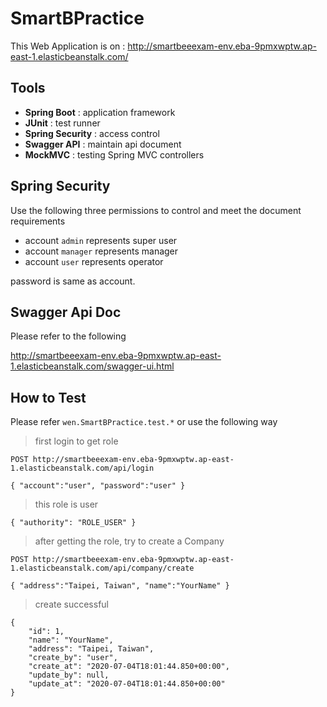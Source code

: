 # SmartBPractice

This Web Application is on :
http://smartbeeexam-env.eba-9pmxwptw.ap-east-1.elasticbeanstalk.com/

## Tools

- **Spring Boot** : application framework
- **JUnit** : test runner
- **Spring Security** : access control
- **Swagger API** : maintain api document
- **MockMVC** : testing Spring MVC controllers

## Spring Security

Use the following three permissions to control and meet the document requirements 

- account `admin`   represents super user
- account `manager` represents manager 
- account `user`    represents operator

password is same as account.
## Swagger Api Doc

Please refer to the following

http://smartbeeexam-env.eba-9pmxwptw.ap-east-1.elasticbeanstalk.com/swagger-ui.html

## How to Test

Please refer `wen.SmartBPractice.test.*` or use the following way

> first login to get role
````
POST http://smartbeeexam-env.eba-9pmxwptw.ap-east-1.elasticbeanstalk.com/api/login

{ "account":"user", "password":"user" }
````
> this role is user 
```
{ "authority": "ROLE_USER" }
```

> after getting the role, try to create a Company
````
POST http://smartbeeexam-env.eba-9pmxwptw.ap-east-1.elasticbeanstalk.com/api/company/create

{ "address":"Taipei, Taiwan", "name":"YourName" }
````
> create successful
````
{
    "id": 1,
    "name": "YourName",
    "address": "Taipei, Taiwan",
    "create_by": "user",
    "create_at": "2020-07-04T18:01:44.850+00:00",
    "update_by": null,
    "update_at": "2020-07-04T18:01:44.850+00:00"
}
````